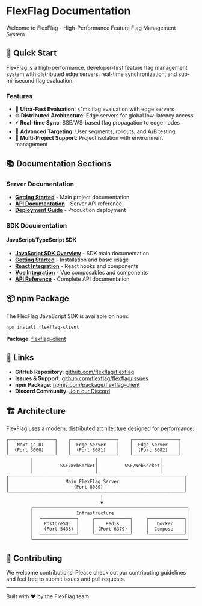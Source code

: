 # FlexFlag Documentation

Welcome to FlexFlag - High-Performance Feature Flag Management System

## 🚀 Quick Start

FlexFlag is a high-performance, developer-first feature flag management system with distributed edge servers, real-time synchronization, and sub-millisecond flag evaluation.

### Features

- 🚀 **Ultra-Fast Evaluation**: <1ms flag evaluation with edge servers
- 🌐 **Distributed Architecture**: Edge servers for global low-latency access
- ⚡ **Real-time Sync**: SSE/WS-based flag propagation to edge nodes
- 🎯 **Advanced Targeting**: User segments, rollouts, and A/B testing
- 🏢 **Multi-Project Support**: Project isolation with environment management

## 📚 Documentation Sections

### Server Documentation
- [**Getting Started**](./README.md) - Main project documentation
- [**API Documentation**](../api/) - Server API reference
- [**Deployment Guide**](./deployment.md) - Production deployment

### SDK Documentation

#### JavaScript/TypeScript SDK
- [**JavaScript SDK Overview**](./sdks/javascript/) - SDK main documentation
- [**Getting Started**](./sdks/javascript/getting-started.md) - Installation and basic usage
- [**React Integration**](./sdks/javascript/react-integration.md) - React hooks and components
- [**Vue Integration**](./sdks/javascript/vue-integration.md) - Vue composables and components
- [**API Reference**](./sdks/javascript/api-reference.md) - Complete API documentation

## 📦 npm Package

The FlexFlag JavaScript SDK is available on npm:

```bash
npm install flexflag-client
```

**Package**: [flexflag-client](https://www.npmjs.com/package/flexflag-client)

## 🔗 Links

- **GitHub Repository**: [github.com/flexflag/flexflag](https://github.com/flexflag/flexflag)
- **Issues & Support**: [github.com/flexflag/flexflag/issues](https://github.com/flexflag/flexflag/issues)
- **npm Package**: [npmjs.com/package/flexflag-client](https://www.npmjs.com/package/flexflag-client)
- **Discord Community**: [Join our Discord](https://discord.gg/fpewTJyx9S)

## 🏗️ Architecture

FlexFlag uses a modern, distributed architecture designed for performance:

```
┌─────────────────┐    ┌─────────────────┐    ┌─────────────────┐
│   Next.js UI    │    │  Edge Server    │    │  Edge Server    │
│  (Port 3000)    │    │  (Port 8081)    │    │  (Port 8082)    │
└─────────────────┘    └─────────────────┘    └─────────────────┘
         │                       │                       │
         │          SSE/WebSocket│          SSE/WebSocket│
         │                       │                       │
┌─────────────────────────────────────────────────────────────────┐
│                     Main FlexFlag Server                        │
│                        (Port 8080)                              │
└─────────────────────────────────────────────────────────────────┘
                                   │
                                   ▼
         ┌─────────────────────────────────────────────────────────┐
         │                Infrastructure                           │
         │  ┌─────────────┐     ┌─────────────┐     ┌─────────────┐│
         │  │ PostgreSQL  │     │    Redis    │     │   Docker    ││
         │  │ (Port 5433) │     │ (Port 6379) │     │  Compose    ││
         │  └─────────────┘     └─────────────┘     └─────────────┘│
         └─────────────────────────────────────────────────────────┘
```

## 🤝 Contributing

We welcome contributions! Please check out our contributing guidelines and feel free to submit issues and pull requests.

---

Built with ❤️ by the FlexFlag team